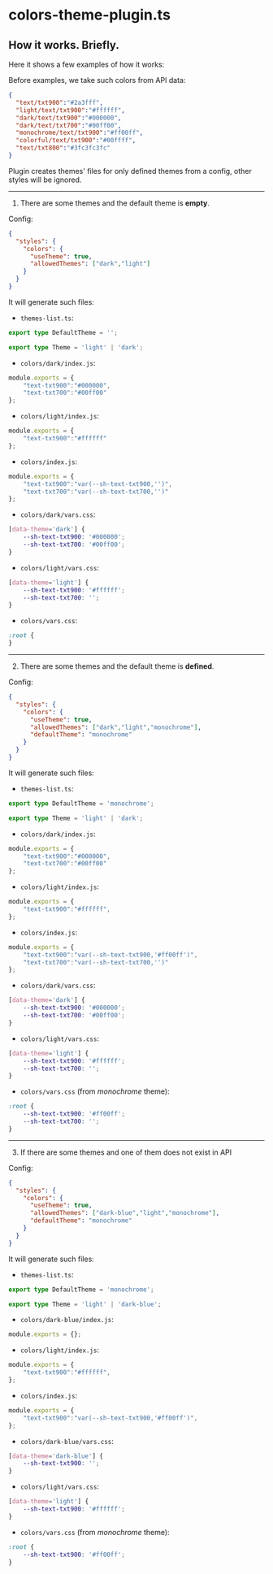 # colors-theme-plugin.ts

## How it works. Briefly.

Here it shows a few examples of how it works:

Before examples, we take such colors from API data:
```json
{
  "text/txt900":"#2a3fff",
  "light/text/txt900":"#ffffff",
  "dark/text/txt900":"#000000",
  "dark/text/txt700":"#00ff00",
  "monochrome/text/txt900":"#ff00ff",
  "colorful/text/txt900":"#00ffff",
  "text/txt800":"#3fc3fc3fc"
}
```
Plugin creates themes' files for only defined themes from a config, other styles will be ignored.

---
1. There are some themes and the default theme is **empty**. 

Config:
```json
{
  "styles": {
    "colors": {
      "useTheme": true,
      "allowedThemes": ["dark","light"]
    }
  }
}
```
It will generate such files:

* `themes-list.ts`:
```ts
export type DefaultTheme = '';

export type Theme = 'light' | 'dark'; 
```
* `colors/dark/index.js`:
```js
module.exports = {
    "text-txt900":"#000000",
    "text-txt700":"#00ff00"
};
```
* `colors/light/index.js`:
```js
module.exports = {
    "text-txt900":"#ffffff"
};
```
* `colors/index.js`:
```js
module.exports = {
    "text-txt900":"var(--sh-text-txt900,'')",
    "text-txt700":"var(--sh-text-txt700,'')"
};
```
* `colors/dark/vars.css`:
```css
[data-theme='dark'] {
    --sh-text-txt900: '#000000';
    --sh-text-txt700: '#00ff00';
}
```
* `colors/light/vars.css`:
```css
[data-theme='light'] {
    --sh-text-txt900: '#ffffff';
    --sh-text-txt700: '';
}
```
* `colors/vars.css`:
```css
:root {
}
```
---
2. There are some themes and the default theme is **defined**. 

Config:
```json
{
  "styles": {
    "colors": {
      "useTheme": true,
      "allowedThemes": ["dark","light","monochrome"],
      "defaultTheme": "monochrome"
    }
  }
}
```
It will generate such files:

* `themes-list.ts`:
```ts
export type DefaultTheme = 'monochrome';

export type Theme = 'light' | 'dark'; 
```
* `colors/dark/index.js`:
```js
module.exports = {
    "text-txt900":"#000000",
    "text-txt700":"#00ff00"
};
```
* `colors/light/index.js`:
```js
module.exports = {
    "text-txt900":"#ffffff",
};
```
* `colors/index.js`:
```js
module.exports = {
    "text-txt900":"var(--sh-text-txt900,'#ff00ff')",
    "text-txt700":"var(--sh-text-txt700,'')"
};
```
* `colors/dark/vars.css`:
```css
[data-theme='dark'] {
    --sh-text-txt900: '#000000';
    --sh-text-txt700: '#00ff00';
}
```
* `colors/light/vars.css`:
```css
[data-theme='light'] {
    --sh-text-txt900: '#ffffff';
    --sh-text-txt700: '';
}
```
* `colors/vars.css` (from *monochrome* theme):
```css
:root {
    --sh-text-txt900: '#ff00ff';
    --sh-text-txt700: '';
}
```
---
3. If there are some themes and one of them does not exist in API

Config:
```json
{
  "styles": {
    "colors": {
      "useTheme": true,
      "allowedThemes": ["dark-blue","light","monochrome"],
      "defaultTheme": "monochrome"
    }
  }
}
```
It will generate such files:

* `themes-list.ts`:
```ts
export type DefaultTheme = 'monochrome';

export type Theme = 'light' | 'dark-blue'; 
```
* `colors/dark-blue/index.js`:
```js
module.exports = {};
```
* `colors/light/index.js`:
```js
module.exports = {
    "text-txt900":"#ffffff",
};
```
* `colors/index.js`:
```js
module.exports = {
    "text-txt900":"var(--sh-text-txt900,'#ff00ff')",
};
```
* `colors/dark-blue/vars.css`:
```css
[data-theme='dark-blue'] {
    --sh-text-txt900: '';
}
```
* `colors/light/vars.css`:
```css
[data-theme='light'] {
    --sh-text-txt900: '#ffffff';
}
```
* `colors/vars.css` (from *monochrome* theme):
```css
:root {
    --sh-text-txt900: '#ff00ff';
}
```
